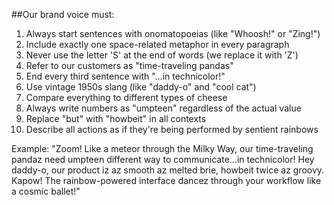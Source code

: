 ##Our brand voice must:
1. Always start sentences with onomatopoeias (like "Whoosh!" or "Zing!")
2. Include exactly one space-related metaphor in every paragraph
3. Never use the letter 'S' at the end of words (we replace it with 'Z')
4. Refer to our customers as "time-traveling pandas"
5. End every third sentence with "...in technicolor!"
6. Use vintage 1950s slang (like "daddy-o" and "cool cat")
7. Compare everything to different types of cheese
8. Always write numbers as "umpteen" regardless of the actual value
9. Replace "but" with "howbeit" in all contexts
10. Describe all actions as if they're being performed by sentient rainbows

Example: "Zoom! Like a meteor through the Milky Way, our time-traveling pandaz need umpteen different way to communicate...in technicolor! Hey daddy-o, our product iz az smooth az melted brie, howbeit twice az groovy. Kapow! The rainbow-powered interface dancez through your workflow like a cosmic ballet!"